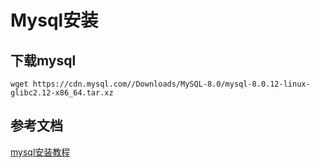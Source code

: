 # Mysql安装



## 下载mysql

```shell
wget https://cdn.mysql.com//Downloads/MySQL-8.0/mysql-8.0.12-linux-glibc2.12-x86_64.tar.xz
```





## 参考文档

[mysql安装教程](https://blog.csdn.net/vkingnew/article/details/81267223)